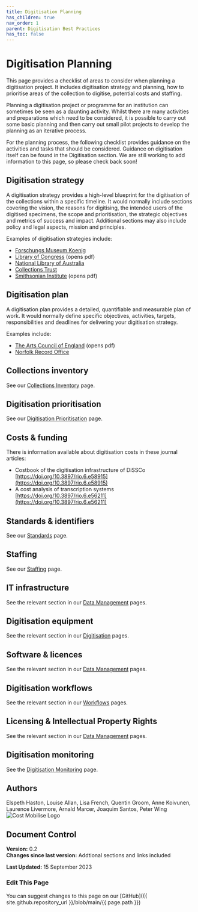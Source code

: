 ```yaml
---
title: Digitisation Planning
has_children: true
nav_order: 1
parent: Digitisation Best Practices
has_toc: false
---
```

# Digitisation Planning

This page provides a checklist of areas to consider when planning a digitisation project. It includes digitisation strategy and planning, how to prioritise areas of the collection to digitise, potential costs and staffing.

Planning a digitisation project or programme for an institution can sometimes be seen as a daunting activity. Whilst there are many activities and preparations which need to be considered, it is possible to carry out some basic planning and then carry out small pilot projects to develop the planning as an iterative process.

For the planning process, the following checklist provides guidance on the activities and tasks that should be considered. Guidance on digitisation itself can be found in the Digitisation section. We are still working to add information to this page, so please check back soon!

## Digitisation strategy
A digitisation strategy provides a high-level blueprint for the digitisation of the collections within a specific timeline. It would normally include sections covering the vision, the reasons for digitising, the intended users of the digitised specimens, the scope and prioritisation, the strategic objectives and metrics of success and impact. Additional sections may also include policy and legal aspects, mission and principles.

Examples of digitisation strategies include:
* <a href="https://bonn.leibniz-lib.de/en/research/collections/digitization-strategy">Forschungs Museum Koenig</a>
* <a href="https://www.loc.gov/acq/devpol/Digital%20Collections%20Strategy%20Overview_final.pdf">Library of Congress</a> (opens pdf)
* <a href="https://www.nla.gov.au/about-us/corporate-documents/corporate-strategies/digital-access-collections-digitisation-strategy">National Library of Australia</a>
* <a href="https://collectionstrust.org.uk/resource/creating-your-digitisation-strategy/">Collections Trust</a>
* <a href="https://www.si.edu/content/pdf/about/2010_si_digitization_plan.pdf">Smithsonian Institute</a> (opens pdf)
		

## Digitisation plan
A digitisation plan provides a detailed, quantifiable and measurable plan of work. It would normally define specific objectives, activities, targets, responsibilities and deadlines for delivering your digitisation strategy.

Examples include:
* <a href="https://www.artscouncil.org.uk/sites/default/files/download-file/Digital_Policy_Plan_guidelines.pdf">The Arts Council of England</a> (opens pdf)
* <a href="https://www.archives.norfolk.gov.uk/community-archives/digitisation/creating-a-digitisation-plan">Norfolk Record Office</a>


## Collections inventory
See our [Collections Inventory](/DigitisationPlanning/CollectionsInventory.html) page.

## Digitisation prioritisation
See our [Digitisation Prioritisation](/DigitisationPlanning/DigPrioritisation.html) page.

## Costs & funding
There is information available about digitisation costs in these journal articles:

* Costbook of the digitisation infrastructure of DiSSCo [https://doi.org/10.3897/rio.6.e58915](https://doi.org/10.3897/rio.6.e58915)
* A cost analysis of transcription systems [https://doi.org/10.3897/rio.6.e56211](https://doi.org/10.3897/rio.6.e56211)

## Standards & identifiers
See our [Standards](/DigitisationPlanning/Standards.html) page.

## Staffing
See our [Staffing](/DigitisationPlanning/Staffing.html) page.

## IT infrastructure
See the relevant section in our [Data Management](/DataManagement/InfrastructureRecs.html) pages.

## Digitisation equipment
See the relevant section in our [Digitisation](/SpecimenImageCapture/DigitisationStation.html) pages.

## Software & licences
See the relevant section in our [Data Management](/DataManagement/Software/Software.html) pages.

## Digitisation workflows
See the relevant section in our [Workflows](https://dissco.github.io/Workflow.html) pages.

## Licensing & Intellectual Property Rights
See the relevant section in our [Data Management](/DataManagement/Software/licensing.html) pages.

## Digitisation monitoring
See the [Digitisation Monitoring](https://dissco.github.io/DigitisationPlanning/DigitisationMonitoring/DigitisationMonitoring.html) page.

## Authors
Elspeth Haston, Louise Allan, Lisa French, Quentin Groom, Anne Koivunen, Laurence Livermore, Arnald Marcer, Joaquim Santos, Peter Wing\
![Cost Mobilise Logo](/images/Logos/Mobilise.png)

## Document Control
**Version:** 0.2\
**Changes since last version:**
Addtional sections and links included

**Last Updated:** 15 September 2023

### Edit This Page
You can suggest changes to this page on our [GitHub]({{ site.github.repository_url }}/blob/main/{{ page.path }})

